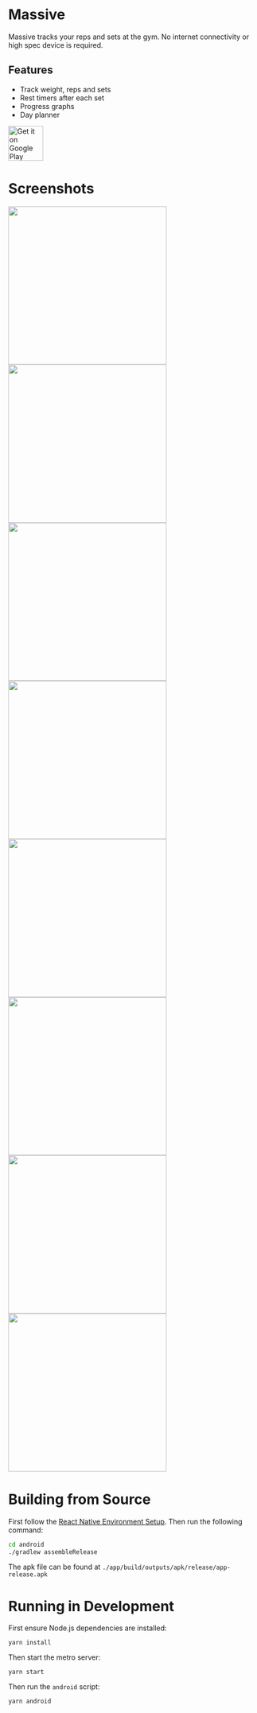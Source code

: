 # Massive

Massive tracks your reps and sets at the gym. No internet connectivity or high spec device is required.

## Features

- Track weight, reps and sets
- Rest timers after each set
- Progress graphs
- Day planner

<a href='https://play.google.com/store/apps/details?id=com.massive&pcampaignid=pcampaignidMKT-Other-global-all-co-prtnr-py-PartBadge-Mar2515-1'>
  <img height="70" alt='Get it on Google Play' src='https://play.google.com/intl/en_us/badges/static/images/badges/en_badge_web_generic.png'/>
</a>

# Screenshots

<img src="images/home.png" width="318"/>
<img src="images/edit.png" width="318"/>
<img src="images/timer.png" width="318"/>
<img src="images/plans.png" width="318"/>
<img src="images/plan-edit.png" width="318"/>
<img src="images/best-view.png" width="318"/>
<img src="images/settings.png" width="318"/>
<img src="images/drawer.png" width="318"/>

# Building from Source

First follow the [React Native Environment Setup](https://reactnative.dev/docs/environment-setup). Then run the following command:

```sh
cd android
./gradlew assembleRelease
```

The apk file can be found at `./app/build/outputs/apk/release/app-release.apk`

# Running in Development

First ensure Node.js dependencies are installed:

```
yarn install
```

Then start the metro server:

```
yarn start
```

Then run the `android` script:

```
yarn android
```
